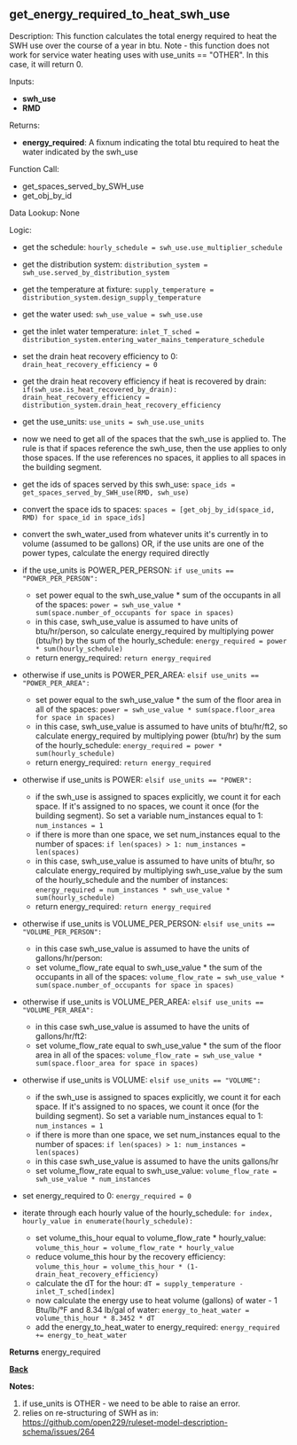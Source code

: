## get_energy_required_to_heat_swh_use

Description: This function calculates the total energy required to heat the SWH use over the course of a year in btu.  Note - this function does not work for service water heating uses with use_units == "OTHER".  In this case, it will return 0.

Inputs:
- **swh_use**
- **RMD**

Returns:
- **energy_required**: A fixnum indicating the total btu required to heat the water indicated by the swh_use

Function Call:

- get_spaces_served_by_SWH_use
- get_obj_by_id

Data Lookup: None

Logic:

- get the schedule: `hourly_schedule = swh_use.use_multiplier_schedule`
- get the distribution system: `distribution_system = swh_use.served_by_distribution_system`
- get the temperature at fixture: `supply_temperature = distribution_system.design_supply_temperature`
- get the water used: `swh_use_value = swh_use.use`
- get the inlet water temperature: `inlet_T_sched = distribution_system.entering_water_mains_temperature_schedule`
- set the drain heat recovery efficiency to 0: `drain_heat_recovery_efficiency = 0`
- get the drain heat recovery efficiency if heat is recovered by drain: `if(swh_use.is_heat_recovered_by_drain): drain_heat_recovery_efficiency = distribution_system.drain_heat_recovery_efficiency`
- get the use_units: `use_units = swh_use.use_units`

- now we need to get all of the spaces that the swh_use is applied to.  The rule is that if spaces reference the swh_use, then the use applies to only those spaces.  If the use references no spaces, it applies to all spaces in the building segment.
- get the ids of spaces served by this swh_use: `space_ids = get_spaces_served_by_SWH_use(RMD, swh_use)`
- convert the space ids to spaces: `spaces = [get_obj_by_id(space_id, RMD) for space_id in space_ids]`
- convert the swh_water_used from whatever units it's currently in to volume (assumed to be gallons) OR, if the use units are one of the power types, calculate the energy required directly
- if the use_units is POWER_PER_PERSON: `if use_units == "POWER_PER_PERSON":`
  - set power equal to the swh_use_value * sum of the occupants in all of the spaces: `power = swh_use_value * sum(space.number_of_occupants for space in spaces)`
  - in this case, swh_use_value is assumed to have units of btu/hr/person, so calculate energy_required by multiplying power (btu/hr) by the sum of the hourly_schedule: `energy_required = power * sum(hourly_schedule)`
  - return energy_required: `return energy_required`
- otherwise if use_units is POWER_PER_AREA: `elsif use_units == "POWER_PER_AREA":`
  - set power equal to the swh_use_value * the sum of the floor area in all of the spaces: `power = swh_use_value * sum(space.floor_area for space in spaces)`
  - in this case, swh_use_value is assumed to have units of btu/hr/ft2, so calculate energy_required by multiplying power (btu/hr) by the sum of the hourly_schedule: `energy_required = power * sum(hourly_schedule)`
  - return energy_required: `return energy_required`
- otherwise if use_units is POWER: `elsif use_units == "POWER":`
  - if the swh_use is assigned to spaces explicitly, we count it for each space.  If it's assigned to no spaces, we count it once (for the building segment).  So set a variable num_instances equal to 1: `num_instances = 1`
  - if there is more than one space, we set num_instances equal to the number of spaces: `if len(spaces) > 1: num_instances = len(spaces)`
  - in this case, swh_use_value is assumed to have units of btu/hr, so calculate energy_required by multiplying swh_use_value by the sum of the hourly_schedule and the number of instances: `energy_required = num_instances * swh_use_value * sum(hourly_schedule)`
  - return energy_required: `return energy_required`
- otherwise if use_units is VOLUME_PER_PERSON: `elsif use_units == "VOLUME_PER_PERSON":`
  - in this case swh_use_value is assumed to have the units of gallons/hr/person:
  - set volume_flow_rate equal to swh_use_value * the sum of the occupants in all of the spaces: `volume_flow_rate = swh_use_value * sum(space.number_of_occupants for space in spaces)`
- otherwise if use_units is VOLUME_PER_AREA: `elsif use_units == "VOLUME_PER_AREA":`
  - in this case swh_use_value is assumed to have the units of gallons/hr/ft2:
  - set volume_flow_rate equal to swh_use_value * the sum of the floor area in all of the spaces: `volume_flow_rate = swh_use_value * sum(space.floor_area for space in spaces)`
- otherwise if use_units is VOLUME: `elsif use_units == "VOLUME":`
  - if the swh_use is assigned to spaces explicitly, we count it for each space.  If it's assigned to no spaces, we count it once (for the building segment).  So set a variable num_instances equal to 1: `num_instances = 1`
  - if there is more than one space, we set num_instances equal to the number of spaces: `if len(spaces) > 1: num_instances = len(spaces)`
  - in this case swh_use_value is assumed to have the units gallons/hr
  - set volume_flow_rate equal to swh_use_value: `volume_flow_rate = swh_use_value * num_instances`

- set energy_required to 0: `energy_required = 0`
- iterate through each hourly value of the hourly_schedule: `for index, hourly_value in enumerate(hourly_schedule):`
  - set volume_this_hour equal to volume_flow_rate * hourly_value: `volume_this_hour = volume_flow_rate * hourly_value`
  - reduce volume_this hour by the recovery efficiency: `volume_this_hour = volume_this_hour * (1-drain_heat_recovery_efficiency)`
  - calculate the dT for the hour: `dT = supply_temperature - inlet_T_sched[index]`
  - now calculate the energy use to heat volume (gallons) of water - 1 Btu/lb/°F and 8.34 lb/gal of water: `energy_to_heat_water = volume_this_hour * 8.3452 * dT`
  - add the energy_to_heat_water to energy_required: `energy_required += energy_to_heat_water`

**Returns** energy_required

**[Back](../_toc.md)**

**Notes:**

1.  if use_units is OTHER - we need to be able to raise an error.
2.  relies on re-structuring of SWH as in: https://github.com/open229/ruleset-model-description-schema/issues/264

